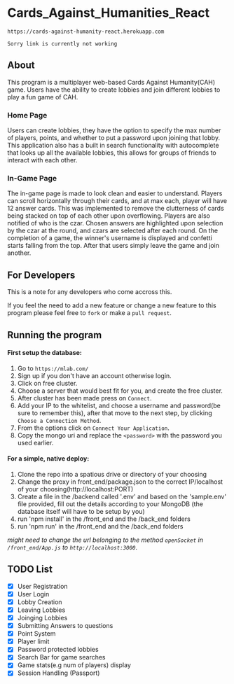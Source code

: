 # Cards_Against_Humanities_React

```https://cards-against-humanity-react.herokuapp.com```

```Sorry link is currently not working```


## About
This program is a multiplayer web-based Cards Against Humanity(CAH) game.
Users have the ability to create lobbies and join different lobbies to play a fun game of CAH.

### Home Page
Users can create lobbies, they have the option to specify the max number of players, points, and whether to put a password upon joining that lobby. This application also has a built in search functionality with autocomplete that looks up all the available lobbies, this allows for groups of friends to interact with each other.

### In-Game Page
The in-game page is made to look clean and easier to understand. Players can scroll horizontally through their cards, and at max each, player will have 12 answer cards. This was implemented to remove the clutterness of cards being stacked on top of each other upon overflowing. Players are also notified of who is the czar. Chosen answers are highlighted upon selection by the czar at the round, and czars are selected after each round. On the completion of a game, the winner's username is displayed and confetti starts falling from the top. After that users simply leave the game and join another.

## For Developers
This is a note for any developers who come accross this.

If you feel the need to add a new feature or change a new feature to this program please feel free to `fork` 
or make a `pull request`.

## Running the program

#### First setup the database:
1. Go to `https://mlab.com/`
2. Sign up if you don't have an account otherwise login.
3. Click on free cluster.
4. Choose a server that would best fit for you, and create the free cluster.
5. After cluster has been made press on `Connect`.
6. Add your IP to the whitelist, and choose a username and password(be sure to remember this), after that move to the next step, by clicking `Choose a Connection Method`.
7. From the options click on `Connect Your Application`.
8. Copy the mongo uri and replace the `<password>` with the password you used earlier.


#### For a simple, native deploy:

1. Clone the repo into a spatious drive or directory of your choosing
2. Change the proxy in front_end/package.json to the correct IP/localhost of your choosing(http://localhost:PORT)
3. Create a file in the /backend called '.env' and based on the 'sample.env' file provided, fill out the details according to your MongoDB (the database itself will have to be setup by you)
4. run 'npm install' in the /front_end and the /back_end folders
5. run 'npm run' in the /front_end and the /back_end folders

_might need to change the url belonging to the method `openSocket` in `/front_end/App.js` to `http://localhost:3000`_.


## TODO List
- [x] User Registration 
- [x] User Login
- [x] Lobby Creation
- [x] Leaving Lobbies
- [x] Joinging Lobbies
- [x] Submitting Answers to questions
- [x] Point System
- [x] Player limit
- [x] Password protected lobbies
- [x] Search Bar for game searches
- [x] Game stats(e.g num of players) display
- [x] Session Handling (Passport)
